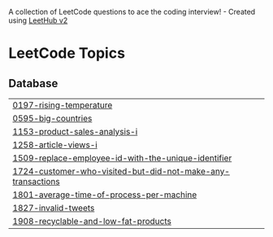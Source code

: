 A collection of LeetCode questions to ace the coding interview! - Created using [LeetHub v2](https://github.com/arunbhardwaj/LeetHub-2.0)
<!---LeetCode Topics Start-->
# LeetCode Topics
## Database
|  |
| ------- |
| [0197-rising-temperature](https://github.com/ArtarMatcee/LeetCode/tree/master/0197-rising-temperature) |
| [0595-big-countries](https://github.com/ArtarMatcee/LeetCode/tree/master/0595-big-countries) |
| [1153-product-sales-analysis-i](https://github.com/ArtarMatcee/LeetCode/tree/master/1153-product-sales-analysis-i) |
| [1258-article-views-i](https://github.com/ArtarMatcee/LeetCode/tree/master/1258-article-views-i) |
| [1509-replace-employee-id-with-the-unique-identifier](https://github.com/ArtarMatcee/LeetCode/tree/master/1509-replace-employee-id-with-the-unique-identifier) |
| [1724-customer-who-visited-but-did-not-make-any-transactions](https://github.com/ArtarMatcee/LeetCode/tree/master/1724-customer-who-visited-but-did-not-make-any-transactions) |
| [1801-average-time-of-process-per-machine](https://github.com/ArtarMatcee/LeetCode/tree/master/1801-average-time-of-process-per-machine) |
| [1827-invalid-tweets](https://github.com/ArtarMatcee/LeetCode/tree/master/1827-invalid-tweets) |
| [1908-recyclable-and-low-fat-products](https://github.com/ArtarMatcee/LeetCode/tree/master/1908-recyclable-and-low-fat-products) |
<!---LeetCode Topics End-->